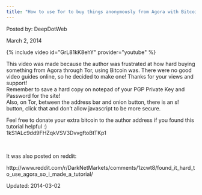 ```yaml
---
title: "How to use Tor to buy things anonymously from Agora with Bitcoin!"
---
```


Posted by: DeepDotWeb

<span>March 2, 2014</span>



{% include video id="GrL81kK8ehY" provider="youtube" %}



<p>This video was made because the author was frustrated at how hard buying something from Agora through Tor, using Bitcoin was. There were no good video guides online, so he decided to make one! Thanks for your views and support!<br/>
    Remember to save a hard copy on notepad of your PGP Private Key and Password for the site!<br/>
    Also, on Tor, between the address bar and onion button, there is an s! button, click that and don&#8217;t allow javascript to be more secure.</p>
<p>Feel free to donate your extra bitcoin to the author address if you found this tutorial helpful :)<br/>
    1kS1ALc9dd9FHZqkVSV3DvvgftoBtTKp1</p>
<p>&nbsp;</p>
<p>It was also posted on reddit:</p>
<p>http://www.reddit.com/r/DarkNetMarkets/comments/1zcwt8/found_it_hard_to_use_agora_so_i_made_a_tutorial/</p>
</div>

Updated: 2014-03-02
    
